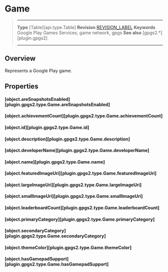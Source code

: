 # Game

> --------------------- ------------------------------------------------------------------------------------------
> __Type__              [Table][api.type.Table]
> __Revision__          [REVISION_LABEL](REVISION_URL)
> __Keywords__          Google Play Games Services, game network, gpgs
> __See also__          [gpgs2.*][plugin.gpgs2]
> --------------------- ------------------------------------------------------------------------------------------

## Overview

Represents a Google Play game.

## Properties

#### [object.areSnapshotsEnabled][plugin.gpgs2.type.Game.areSnapshotsEnabled]

#### [object.achievementCount][plugin.gpgs2.type.Game.achievementCount]

#### [object.id][plugin.gpgs2.type.Game.id]

#### [object.description][plugin.gpgs2.type.Game.description]

#### [object.developerName][plugin.gpgs2.type.Game.developerName]

#### [object.name][plugin.gpgs2.type.Game.name]

#### [object.featuredImageUri][plugin.gpgs2.type.Game.featuredImageUri]

#### [object.largeImageUri][plugin.gpgs2.type.Game.largeImageUri]

#### [object.smallImageUri][plugin.gpgs2.type.Game.smallImageUri]

#### [object.leaderboardCount][plugin.gpgs2.type.Game.leaderboardCount]

#### [object.primaryCategory][plugin.gpgs2.type.Game.primaryCategory]

#### [object.secondaryCategory][plugin.gpgs2.type.Game.secondaryCategory]

#### [object.themeColor][plugin.gpgs2.type.Game.themeColor]

#### [object.hasGamepadSupport][plugin.gpgs2.type.Game.hasGamepadSupport]
